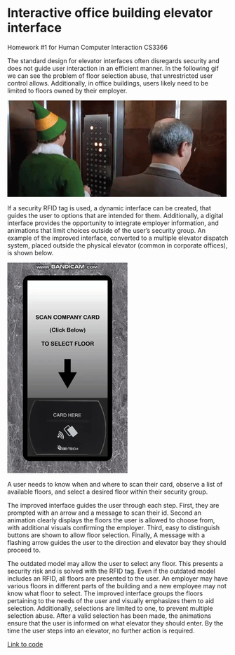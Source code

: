 # Interactive office building elevator interface
Homework #1 for Human Computer Interaction CS3366

The standard design for elevator interfaces often disregards security and does not guide user interaction in an efficient manner.
In the following gif we can see the problem of floor selection abuse, that unrestricted user control allows. Additionally, in office buildings, users likely need to be limited to floors owned by their employer.


![](bad_elevator_gif.gif)


If a security RFID tag is used, a dynamic interface can be created, that guides the user to options that are intended for them. Additionally, a digital interface provides the opportunity to integrate employer information, and animations that limit choices outside of the user’s security group. An example of the improved interface, converted to a multiple elevator dispatch system, placed outside the physical elevator (common in corporate offices), is shown below.  


![](elevator_gif_Costanzo.gif)


A user needs to know when and where to scan their card, observe a list of available floors, and select a desired floor within their security group.

The improved interface guides the user through each step. First, they are prompted with an arrow and a message to scan their id. Second an animation clearly displays the floors the user is allowed to choose from, with additional visuals confirming the employer. Third, easy to distinguish buttons are shown to allow floor selection. Finally, A message with a flashing arrow guides the user to the direction and elevator bay they should proceed to.

The outdated model may allow the user to select any floor. This presents a security risk and is solved with the RFID tag. Even if the outdated model includes an RFID, all floors are presented to the user. An employer may have various floors in different parts of the building and a new employee may not know what floor to select. The improved interface groups the floors pertaining to the needs of the user and visually emphasizes them to aid selection. Additionally, selections are limited to one, to prevent multiple selection abuse. After a valid selection has been made, the animations ensure that the user is informed on what elevator they should enter. By the time the user steps into an elevator, no further action is required.

[Link to code](https://github.com/GabrielCostanzo/Interactive-office-building-elevator-interface)
